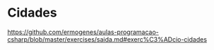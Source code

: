 # Cidades
https://github.com/ermogenes/aulas-programacao-csharp/blob/master/exercises/saida.md#exerc%C3%ADcio-cidades
